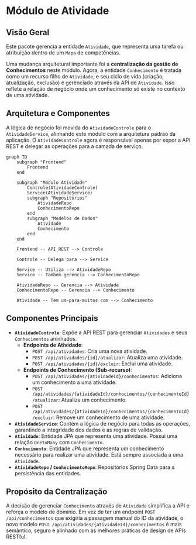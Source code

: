 # Módulo de Atividade

## Visão Geral
Este pacote gerencia a entidade `Atividade`, que representa uma tarefa ou atribuição dentro de um `Mapa` de competências.

Uma mudança arquitetural importante foi a **centralização da gestão de Conhecimentos** neste módulo. Agora, a entidade `Conhecimento` é tratada como um recurso filho de `Atividade`, e seu ciclo de vida (criação, atualização, exclusão) é gerenciado através da API de `Atividade`. Isso reflete a relação de negócio onde um conhecimento só existe no contexto de uma atividade.

## Arquitetura e Componentes
A lógica de negócio foi movida do `AtividadeControle` para o `AtividadeService`, alinhando este módulo com a arquitetura padrão da aplicação. O `AtividadeControle` agora é responsável apenas por expor a API REST e delegar as operações para a camada de serviço.

```mermaid
graph TD
    subgraph "Frontend"
        Frontend
    end

    subgraph "Módulo Atividade"
        Controle(AtividadeControle)
        Service(AtividadeService)
        subgraph "Repositórios"
            AtividadeRepo
            ConhecimentoRepo
        end
        subgraph "Modelos de Dados"
            Atividade
            Conhecimento
        end
    end

    Frontend -- API REST --> Controle

    Controle -- Delega para --> Service

    Service -- Utiliza --> AtividadeRepo
    Service -- Também gerencia --> ConhecimentoRepo

    AtividadeRepo -- Gerencia --> Atividade
    ConhecimentoRepo -- Gerencia --> Conhecimento

    Atividade -- Tem um-para-muitos com --> Conhecimento
```

## Componentes Principais
- **`AtividadeControle`**: Expõe a API REST para gerenciar `Atividades` e seus `Conhecimentos` aninhados.
  - **Endpoints de Atividade**:
    - `POST /api/atividades`: Cria uma nova atividade.
    - `POST /api/atividades/{id}/atualizar`: Atualiza uma atividade.
    - `POST /api/atividades/{id}/excluir`: Exclui uma atividade.
  - **Endpoints de Conhecimento (Sub-recurso)**:
    - `POST /api/atividades/{atividadeId}/conhecimentos`: Adiciona um conhecimento a uma atividade.
    - `POST /api/atividades/{atividadeId}/conhecimentos/{conhecimentoId}/atualizar`: Atualiza um conhecimento.
    - `POST /api/atividades/{atividadeId}/conhecimentos/{conhecimentoId}/excluir`: Remove um conhecimento de uma atividade.
- **`AtividadeService`**: Contém a lógica de negócio para todas as operações, garantindo a integridade dos dados e as regras de validação.
- **`Atividade`**: Entidade JPA que representa uma atividade. Possui uma relação `OneToMany` com `Conhecimento`.
- **`Conhecimento`**: Entidade JPA que representa um conhecimento necessário para realizar uma atividade. Está sempre associada a uma `Atividade`.
- **`AtividadeRepo` / `ConhecimentoRepo`**: Repositórios Spring Data para a persistência das entidades.

## Propósito da Centralização
A decisão de gerenciar `Conhecimento` através de `Atividade` simplifica a API e reforça o modelo de domínio. Em vez de ter um endpoint `POST /api/conhecimentos` que exigiria a passagem manual do ID da atividade, o novo modelo `POST /api/atividades/{atividadeId}/conhecimentos` é mais semântico, seguro e alinhado com as melhores práticas de design de APIs RESTful.
